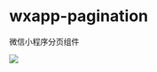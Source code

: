 # wxapp-pagination
微信小程序分页组件

![](https://github.com/phoebeCodeSpace/wxapp-pagination/blob/master/assets/wxapp-pagination.gif?raw=true)

